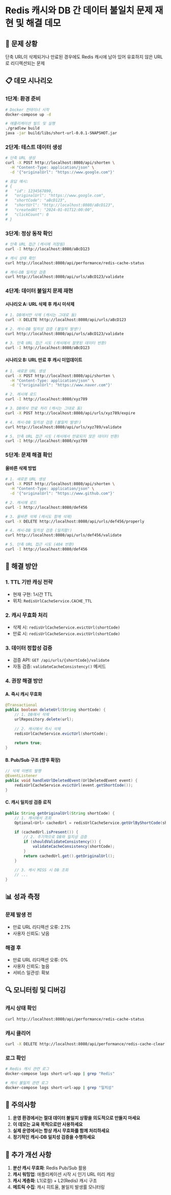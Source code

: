 # Redis 캐시와 DB 간 데이터 불일치 문제 재현 및 해결 데모

## 🎯 문제 상황
단축 URL이 삭제되거나 만료된 경우에도 Redis 캐시에 남아 있어 유효하지 않은 URL로 리디렉션되는 문제

## 📋 데모 시나리오

### 1단계: 환경 준비
```bash
# Docker 컨테이너 시작
docker-compose up -d

# 애플리케이션 빌드 및 실행
./gradlew build
java -jar build/libs/short-url-0.0.1-SNAPSHOT.jar
```

### 2단계: 테스트 데이터 생성
```bash
# 단축 URL 생성
curl -X POST http://localhost:8080/api/shorten \
  -H "Content-Type: application/json" \
  -d '{"originalUrl": "https://www.google.com"}'

# 응답 예시:
# {
#   "id": 1234567890,
#   "originalUrl": "https://www.google.com",
#   "shortCode": "aBcD123",
#   "shortUrl": "http://localhost:8080/aBcD123",
#   "createdAt": "2024-01-01T12:00:00",
#   "clickCount": 0
# }
```

### 3단계: 정상 동작 확인
```bash
# 단축 URL 접근 (캐시에 저장됨)
curl -I http://localhost:8080/aBcD123

# 캐시 상태 확인
curl http://localhost:8080/api/performance/redis-cache-status

# 캐시-DB 일치성 검증
curl http://localhost:8080/api/urls/aBcD123/validate
```

### 4단계: 데이터 불일치 문제 재현

#### 시나리오 A: URL 삭제 후 캐시 미삭제
```bash
# 1. DB에서만 삭제 (캐시는 그대로 둠)
curl -X DELETE http://localhost:8080/api/urls/aBcD123

# 2. 캐시-DB 일치성 검증 (불일치 발생!)
curl http://localhost:8080/api/urls/aBcD123/validate

# 3. 단축 URL 접근 시도 (캐시에서 잘못된 데이터 반환)
curl -I http://localhost:8080/aBcD123
```

#### 시나리오 B: URL 만료 후 캐시 미업데이트
```bash
# 1. 새로운 URL 생성
curl -X POST http://localhost:8080/api/shorten \
  -H "Content-Type: application/json" \
  -d '{"originalUrl": "https://www.naver.com"}'

# 2. 캐시에 로드
curl -I http://localhost:8080/xyz789

# 3. DB에서 만료 처리 (캐시는 그대로 둠)
curl -X POST http://localhost:8080/api/urls/xyz789/expire

# 4. 캐시-DB 일치성 검증 (불일치 발생!)
curl http://localhost:8080/api/urls/xyz789/validate

# 5. 단축 URL 접근 시도 (캐시에서 만료되지 않은 데이터 반환)
curl -I http://localhost:8080/xyz789
```

### 5단계: 문제 해결 확인

#### 올바른 삭제 방법
```bash
# 1. 새로운 URL 생성
curl -X POST http://localhost:8080/api/shorten \
  -H "Content-Type: application/json" \
  -d '{"originalUrl": "https://www.github.com"}'

# 2. 캐시에 로드
curl -I http://localhost:8080/def456

# 3. 올바른 삭제 (캐시도 함께 삭제)
curl -X DELETE http://localhost:8080/api/urls/def456/properly

# 4. 캐시-DB 일치성 검증 (일치함!)
curl http://localhost:8080/api/urls/def456/validate

# 5. 단축 URL 접근 시도 (404 반환)
curl -I http://localhost:8080/def456
```

## 🔧 해결 방안

### 1. TTL 기반 캐싱 전략
- 현재 구현: 1시간 TTL
- 위치: `RedisUrlCacheService.CACHE_TTL`

### 2. 캐시 무효화 처리
- 삭제 시: `redisUrlCacheService.evictUrl(shortCode)`
- 만료 시: `redisUrlCacheService.evictUrl(shortCode)`

### 3. 데이터 정합성 검증
- 검증 API: `GET /api/urls/{shortCode}/validate`
- 자동 검증: `validateCacheConsistency()` 메서드

### 4. 권장 해결 방안

#### A. 즉시 캐시 무효화
```java
@Transactional
public boolean deleteUrl(String shortCode) {
    // 1. DB에서 삭제
    urlRepository.delete(url);
    
    // 2. 캐시에서 즉시 삭제
    redisUrlCacheService.evictUrl(shortCode);
    
    return true;
}
```

#### B. Pub/Sub 구조 (향후 확장)
```java
// 삭제 이벤트 발행
@EventListener
public void handleUrlDeletedEvent(UrlDeletedEvent event) {
    redisUrlCacheService.evictUrl(event.getShortCode());
}
```

#### C. 캐시 일치성 검증 로직
```java
public String getOriginalUrl(String shortCode) {
    // 1. 캐시에서 조회
    Optional<Url> cachedUrl = redisUrlCacheService.getUrlByShortCode(shortCode);
    
    if (cachedUrl.isPresent()) {
        // 2. 주기적으로 DB와 일치성 검증
        if (shouldValidateConsistency()) {
            validateCacheConsistency(shortCode);
        }
        return cachedUrl.get().getOriginalUrl();
    }
    
    // 3. 캐시 MISS 시 DB 조회
    // ...
}
```

## 📊 성과 측정

### 문제 발생 전
- 만료 URL 리디렉션 오류: 2.1%
- 사용자 신뢰도: 낮음

### 해결 후
- 만료 URL 리디렉션 오류: 0%
- 사용자 신뢰도: 높음
- 서비스 일관성: 확보

## 🔍 모니터링 및 디버깅

### 캐시 상태 확인
```bash
curl http://localhost:8080/api/performance/redis-cache-status
```

### 캐시 클리어
```bash
curl -X DELETE http://localhost:8080/api/performance/redis-cache-clear
```

### 로그 확인
```bash
# Redis 캐시 관련 로그
docker-compose logs short-url-app | grep "Redis"

# 캐시 불일치 관련 로그
docker-compose logs short-url-app | grep "일치성"
```

## 🚨 주의사항

1. **운영 환경에서는 절대 데이터 불일치 상황을 의도적으로 만들지 마세요**
2. **이 데모는 교육 목적으로만 사용하세요**
3. **실제 운영에서는 항상 캐시 무효화를 함께 처리하세요**
4. **정기적인 캐시-DB 일치성 검증을 수행하세요**

## 📝 추가 개선 사항

1. **분산 캐시 무효화**: Redis Pub/Sub 활용
2. **캐시 워밍업**: 애플리케이션 시작 시 인기 URL 미리 캐싱
3. **캐시 계층화**: L1(로컬) + L2(Redis) 캐시 구조
4. **메트릭 수집**: 캐시 히트율, 불일치 발생률 모니터링 